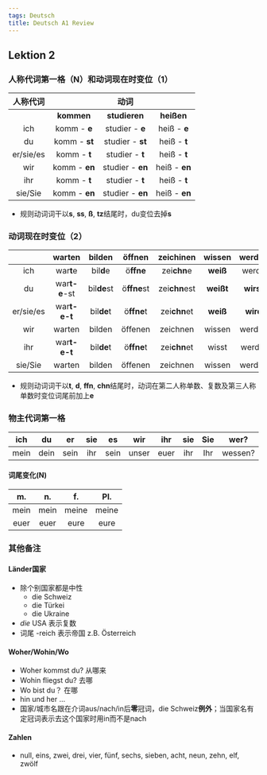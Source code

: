 ```yaml
---
tags: Deutsch
title: Deutsch A1 Review
---
```


## Lektion 2
### 人称代词第一格（N）和动词现在时变位（1）
| 人称代词 | | 动词| |
|:---:|:---:|:---:|:---:|
|  | **kommen**| **studieren** | **heißen** | 
| ich | komm - **e**| studier - **e** | heiß - **e**|
| du | komm - **st**| studier - **st** | heiß - **t** |
| er/sie/es | komm - **t**| studier - **t** | heiß - **t** |
| wir | komm - **en**| studier - **en** | heiß - **en** |
| ihr | komm - **t**| studier - **t** | heiß - **t** |
| sie/Sie | komm - **en**| studier - **en** | heiß - **en** |
- 规则动词词干以**s**, **ss**, **ß**, **tz**结尾时，du变位去掉**s**

### 动词现在时变位（2）
|  | **warten**| **bilden** | **öffnen** | **zeichinen** | wissen | werden | sein |
|:---:|:---:|:---:|:---:|:---:|:---:|:---:|:---:|
| ich | war**t**e| bil**d**e | ö**ffne**| zei**chn**e | **weiß** | werde | **bin** |
| du | war**t-e**-st | bil**de**st | ö**ffne**st | zei**chn**est | **weißt** | **wirst** | **bist** |
| er/sie/es | war**t-e-t**| bil**de**t | ö**ffne**t | zei**chn**et | **weiß** | **wird** | **ist** |
| wir | warten| bilden | öffenen | zeichnen | wissen | werden | **sind** |
| ihr | war**t-e-t**| bil**de**t | ö**ffne**t | zei**chn**et | wisst | werdet | **seid** |
| sie/Sie | warten| bilden | öffenen | zeichnen | wissen | werden | **sind** |
- 规则动词词干以**t**, **d**, **ffn**, **chn**结尾时，动词在第二人称单数、复数及第三人称单数时变位词尾前加上**e**

### 物主代词第一格
| ich | du | er | sie | es | wir | ihr | sie | Sie | wer? | 
|:---:|:---:|:---:|:---:|:---:|:---:|:---:|:---:|:---:| :----:|
| mein | dein | sein | ihr | sein | unser | euer | ihr | Ihr | wessen? |
#### 词尾变化(N)
| m. | n. | f. | Pl. |
|:---:|:---:|:---:| :----:|
| mein| mein| meine| meine|
|euer | euer | eure | eure|



### 其他备注
#### Länder国家
- 除个别国家都是中性
  - die Schweiz
  - die Türkei
  - die Ukraine
- *die* USA 表示复数
- 词尾 -reich 表示帝国 z.B. Österreich

#### Woher/Wohin/Wo
- Woher kommst du? 从哪来
- Wohin fliegst du? 去哪
- Wo bist du？ 在哪
- hin und her ...
- 国家/城市名跟在介词aus/nach/in后**零**冠词，die Schweiz**例外**；当国家名有定冠词表示去这个国家时用in而不是nach

#### Zahlen
- null, eins, zwei, drei, vier, fünf, sechs, sieben, acht, neun, zehn, elf, zwölf

